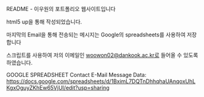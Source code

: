 README - 이우원의 포트폴리오 웹사이트입니다

html5 up을 통해 작성되었습니다.

마지막의 Email을 통해 전송되는 메시지는 Google의 spreadsheets를 사용하여 저장합니다

스크립트를 사용하여 저의 이메일인 woowon02@dankook.ac.kr로 들어올 수 있도록 하였습니다.

GOOGLE SPREADSHEET Contact E-Mail Message Data:
https://docs.google.com/spreadsheets/d/1BximL7DQTnDhhqhaUAnqoxUhLKgxOguyZKhEw65VjUI/edit?usp=sharing

